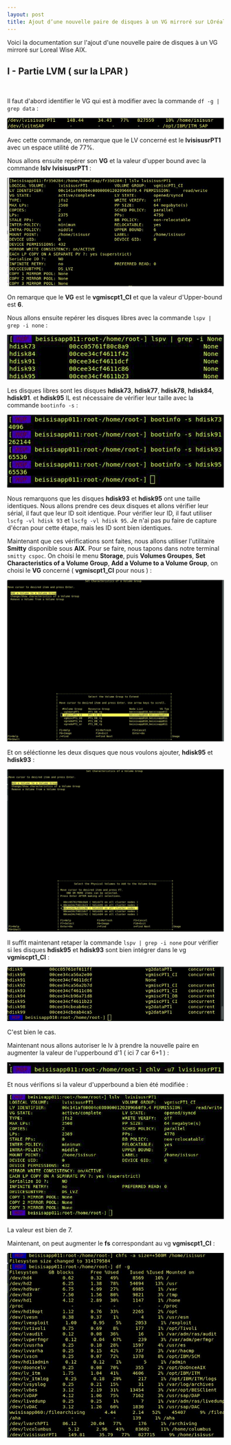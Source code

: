 ```yaml
---
layout: post
title: Ajout d’une nouvelle paire de disques à un VG mirroré sur LOréal Wise AIX
---
```


Voici la documentation sur l'ajout d'une nouvelle paire de disques à un VG mirroré sur Loreal Wise AIX.

## __I - Partie LVM ( sur la LPAR )__

&nbsp;

Il faut d'abord identifier le VG qui est à modifier avec la commande `df -g | grep data` :

![image_1](https://github.com/t-benedet/blog/blob/gh-pages/pictures/VG/1.jpg?raw=true)

Avec cette commande, on remarque que le LV concerné est le __lvisisusrPT1__ avec un espace utilité de 77%. 

Nous allons ensuite repérer son __VG__ et la valeur d'upper bound avec la commande __lslv lvisisusrPT1__ :

![image_2](https://github.com/t-benedet/blog/blob/gh-pages/pictures/VG/2.jpg?raw=true)

On remarque que le __VG__ est le __vgmiscpt1_CI__ et que la valeur d'Upper-bound est __6__.

Nous allons ensuite repérer les disques libres avec la commande `lspv | grep -i none` :

![image_3](https://github.com/t-benedet/blog/blob/gh-pages/pictures/VG/5.png?raw=true)

Les disques libres sont les disques __hdisk73__, __hdisk77__, __hdisk78__, __hdisk84__, __hdisk91__. et __hdisk95__ IL est nécessaire de vérifier leur taille avec la commande `bootinfo -s` :

![image_4](https://github.com/t-benedet/blog/blob/gh-pages/pictures/VG/6.png?raw=true)

Nous remarquons que les disques __hdisk93__ et __hdisk95__ ont une taille identiques. Nous allons prendre ces deux disques et allons vérifier leur sérial, il faut que leur ID soit identique. 
Pour vérifier leur ID, il faut utiliser `lscfg -vl hdisk 93` et `lscfg -vl hdisk 95`. Je n'ai pas pu faire de capture d'écran pour cette étape, mais les ID sont bien identiques.

Maintenant que ces vérifications sont faites, nous allons utiliser l'utilitaire __Smitty__ disponible sous __AIX__. Pour se faire, nous tapons dans notre terminal `smitty cspoc`. On choisi le menu __Storage__, puis __Volumes Groupes__, __Set Characteristics of a Volume Group__, __Add a Volume to a Volume Group__, on choisi le __VG__ concerné ( __vgmiscpt1_CI__ pour nous ) :

![image5](https://github.com/t-benedet/blog/blob/gh-pages/pictures/VG/9.jpg?raw=true)


Et on séléctionne les deux disques que nous voulons ajouter, __hdisk95__ et __hdisk93__ :

![image6](https://github.com/t-benedet/blog/blob/gh-pages/pictures/VG/11.jpg?raw=true)

Il suffit maintenant retaper la commande `lspv | grep -i none` pour vérifier si les disques __hdisk95__ et __hdisk93__ sont bien intégrer dans le vg __vgmiscpt1_CI__ :

![image7](https://github.com/t-benedet/blog/blob/gh-pages/pictures/VG/14.jpg?raw=true)

C'est bien le cas.

Maintenant nous allons autoriser le lv à prendre la nouvelle paire en augmenter la valeur de l'upperbound d'1 ( ici 7 car 6+1 ) :

![image8](https://github.com/t-benedet/blog/blob/gh-pages/pictures/VG/T.png?raw=true)

Et nous vérifions si la valeur d'upperbound a bien été modifiée :

![image9](https://github.com/t-benedet/blog/blob/gh-pages/pictures/VG/R.png?raw=true)

La valeur est bien de 7.

Maintenant, on peut augmenter le __fs__ correspondant au vg __vgmiscpt1_CI__ :

![image10](https://github.com/t-benedet/blog/blob/gh-pages/pictures/VG/18.jpg?raw=true)

&nbsp;
